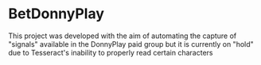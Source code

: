# BetDonnyPlay
This project was developed with the aim of automating the capture of "signals" available in the DonnyPlay paid
group but it is currently on "hold" due to Tesseract's inability to properly read certain characters
